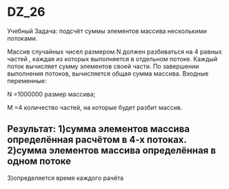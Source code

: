 # DZ_26
Учебный
Задача:  подсчёт суммы элементов массива несколькими потоками.

Массив случайных чисел размером N должен разбиваться на 4 равных частей , каждая из которых выполняется в отдельном потоке.
Каждый поток вычисляет сумму элементов своей части.
По завершении выполнения потоков, вычисляется общая сумма массива.
Входные переменные:

  N =1000000 размер массива;

  M =4 количество частей, на которые будет разбит массив.

Результат:
1)сумма элементов массива определённая расчётом в 4-х потоках.
2)сумма элементов массива определённая в одном потоке
- 
3)определяется время каждого рачёта
